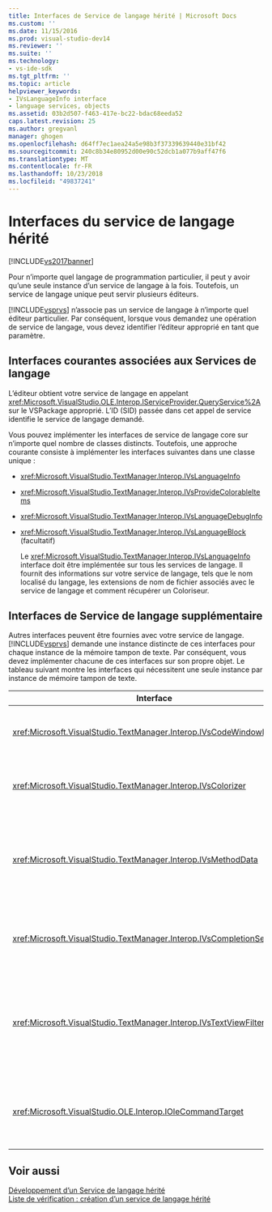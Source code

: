 ```yaml
---
title: Interfaces de Service de langage hérité | Microsoft Docs
ms.custom: ''
ms.date: 11/15/2016
ms.prod: visual-studio-dev14
ms.reviewer: ''
ms.suite: ''
ms.technology:
- vs-ide-sdk
ms.tgt_pltfrm: ''
ms.topic: article
helpviewer_keywords:
- IVsLanguageInfo interface
- language services, objects
ms.assetid: 03b2d507-f463-417e-bc22-bdac68eeda52
caps.latest.revision: 25
ms.author: gregvanl
manager: ghogen
ms.openlocfilehash: d64ff7ec1aea24a5e98b3f37339639440e31bf42
ms.sourcegitcommit: 240c8b34e80952d00e90c52dcb1a077b9aff47f6
ms.translationtype: MT
ms.contentlocale: fr-FR
ms.lasthandoff: 10/23/2018
ms.locfileid: "49837241"
---
```

# <a name="legacy-language-service-interfaces"></a>Interfaces du service de langage hérité
[!INCLUDE[vs2017banner](../../includes/vs2017banner.md)]

Pour n’importe quel langage de programmation particulier, il peut y avoir qu’une seule instance d’un service de langage à la fois. Toutefois, un service de langage unique peut servir plusieurs éditeurs.  
  
 [!INCLUDE[vsprvs](../../includes/vsprvs-md.md)] n’associe pas un service de langage à n’importe quel éditeur particulier. Par conséquent, lorsque vous demandez une opération de service de langage, vous devez identifier l’éditeur approprié en tant que paramètre.  
  
## <a name="common-interfaces-associated-with-language-services"></a>Interfaces courantes associées aux Services de langage  
 L’éditeur obtient votre service de langage en appelant <xref:Microsoft.VisualStudio.OLE.Interop.IServiceProvider.QueryService%2A> sur le VSPackage approprié. L’ID (SID) passée dans cet appel de service identifie le service de langage demandé.  
  
 Vous pouvez implémenter les interfaces de service de langage core sur n’importe quel nombre de classes distincts. Toutefois, une approche courante consiste à implémenter les interfaces suivantes dans une classe unique :  
  
- <xref:Microsoft.VisualStudio.TextManager.Interop.IVsLanguageInfo>  
  
- <xref:Microsoft.VisualStudio.TextManager.Interop.IVsProvideColorableItems>  
  
- <xref:Microsoft.VisualStudio.TextManager.Interop.IVsLanguageDebugInfo>  
  
- <xref:Microsoft.VisualStudio.TextManager.Interop.IVsLanguageBlock> (facultatif)  
  
  Le <xref:Microsoft.VisualStudio.TextManager.Interop.IVsLanguageInfo> interface doit être implémentée sur tous les services de langage. Il fournit des informations sur votre service de langage, tels que le nom localisé du langage, les extensions de nom de fichier associés avec le service de langage et comment récupérer un Coloriseur.  
  
## <a name="additional-language-service-interfaces"></a>Interfaces de Service de langage supplémentaire  
 Autres interfaces peuvent être fournies avec votre service de langage. [!INCLUDE[vsprvs](../../includes/vsprvs-md.md)] demande une instance distincte de ces interfaces pour chaque instance de la mémoire tampon de texte. Par conséquent, vous devez implémenter chacune de ces interfaces sur son propre objet. Le tableau suivant montre les interfaces qui nécessitent une seule instance par instance de mémoire tampon de texte.  
  
|Interface|Description|  
|---------------|-----------------|  
|<xref:Microsoft.VisualStudio.TextManager.Interop.IVsCodeWindowManager>|Gère des ornements de fenêtre de code, tels que la barre déroulante. Vous pouvez obtenir cette interface à l’aide de la <xref:Microsoft.VisualStudio.TextManager.Interop.IVsLanguageInfo.GetCodeWindowManager%2A> (méthode). Il y a un <xref:Microsoft.VisualStudio.TextManager.Interop.IVsCodeWindowManager> par fenêtre de code.|  
|<xref:Microsoft.VisualStudio.TextManager.Interop.IVsColorizer>|Colore les délimiteurs et les mots clés du langage. Vous pouvez obtenir cette interface à l’aide de la <xref:Microsoft.VisualStudio.TextManager.Interop.IVsLanguageInfo.GetColorizer%2A> (méthode). <xref:Microsoft.VisualStudio.TextManager.Interop.IVsColorizer> est appelé au moment de la peinture. Éviter le travail de calcul intensif à l’intérieur de <xref:Microsoft.VisualStudio.TextManager.Interop.IVsColorizer> ou de performances peut en pâtir.|  
|<xref:Microsoft.VisualStudio.TextManager.Interop.IVsMethodData>|Fournit des info-bulles du paramètre IntelliSense. Lorsque le service de langage reconnaît un caractère qui indique les données de cette méthode doit être affiché, par exemple une parenthèse ouvrante, il appelle le <xref:Microsoft.VisualStudio.TextManager.Interop.IVsMethodTipWindow.SetMethodData%2A> méthode pour informer le texte qui permet d’afficher le service de langage est prêt à afficher une info-bulle d’informations de paramètre. L’affichage de texte rappelle ensuite le service de langage en utilisant les méthodes de la <xref:Microsoft.VisualStudio.TextManager.Interop.IVsMethodData> interface permettant d’obtenir les informations requises pour afficher l’info-bulle.|  
|<xref:Microsoft.VisualStudio.TextManager.Interop.IVsCompletionSet>|Fournit la saisie semi-automatique des instructions IntelliSense. Lorsque le service de langage est prêt à afficher une liste de saisie semi-automatique, il appelle le <xref:Microsoft.VisualStudio.TextManager.Interop.IVsTextView.UpdateCompletionStatus%2A> méthode sur l’affichage de texte. L’affichage de texte rappelle ensuite le service de langage à l’aide des méthodes sur le <xref:Microsoft.VisualStudio.TextManager.Interop.IVsCompletionSet> objet.|  
|<xref:Microsoft.VisualStudio.TextManager.Interop.IVsTextViewFilter>|Autorise la modification de la vue de texte en utilisant le Gestionnaire de commandes. La classe dans laquelle vous implémentez le <xref:Microsoft.VisualStudio.TextManager.Interop.IVsTextViewFilter> interface doit également implémenter le <xref:Microsoft.VisualStudio.OLE.Interop.IOleCommandTarget> interface. L’affichage de texte récupère le <xref:Microsoft.VisualStudio.TextManager.Interop.IVsTextViewFilter> objet en interrogeant le <xref:Microsoft.VisualStudio.OLE.Interop.IOleCommandTarget> objet qui est passé dans le <xref:Microsoft.VisualStudio.TextManager.Interop.IVsTextView.AddCommandFilter%2A> (méthode). Vous devez avoir un <xref:Microsoft.VisualStudio.TextManager.Interop.IVsTextViewFilter> objet pour chaque vue.|  
|<xref:Microsoft.VisualStudio.OLE.Interop.IOleCommandTarget>|Intercepte des commandes que l’utilisateur tape dans la fenêtre de code. Surveiller la sortie à partir de votre <xref:Microsoft.VisualStudio.OLE.Interop.IOleCommandTarget> implémentation pour fournir des informations de saisie semi-automatique personnalisés et afficher la modification<br /><br /> Pour passer votre <xref:Microsoft.VisualStudio.OLE.Interop.IOleCommandTarget> objet à l’affichage de texte, appel <xref:Microsoft.VisualStudio.TextManager.Interop.IVsTextView.AddCommandFilter%2A>.|  
  
## <a name="see-also"></a>Voir aussi  
 [Développement d’un Service de langage hérité](../../extensibility/internals/developing-a-legacy-language-service.md)   
 [Liste de vérification : création d’un service de langage hérité](../../extensibility/internals/checklist-creating-a-legacy-language-service.md)

